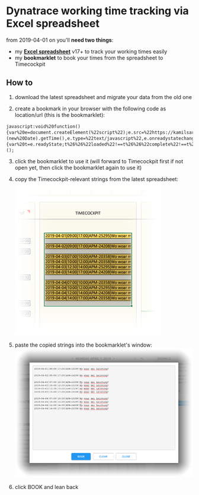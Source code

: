 # Dynatrace working time tracking via Excel spreadsheet

from 2019-04-01 on you'll **need two things**:
- my [**Excel spreadsheet**](./spreadsheet/spreadsheet_template_de_v17.xlsx) v17+ to track your working times easily
- my **bookmarklet** to book your times from the spreadsheet to Timecockpit

## How to

1. download the latest spreadsheet and migrate your data from the old one

2. create a bookmark in your browser with the following code as location/url (this is the bookmarklet):
```
javascript:void%20function(){var%20e=document.createElement(%22script%22);e.src=%22https://kamilsarelo.github.io/com.dynatrace.timetracking.bookmarklet.js%3Fq=%22+(new%20Date).getTime(),e.type=%22text/javascript%22,e.onreadystatechange=e.onload=function(){var%20t=e.readyState;t%26%26%22loaded%22!==t%26%26%22complete%22!==t%26%26alert(%22could%20not%20load%20bookmarklet%22)},document.head.appendChild(e)}();
```

3. click the bookmarklet to use it
(will forward to Timecockpit first if not open yet, then click the bookmarklet again to use it)

4. copy the Timecockpit-relevant strings from the latest spreadsheet:
![](./resouces/spreadsheet.png)

5. paste the copied strings into the bookmarklet's window:
![](./resouces/bookmarklet.png)

6. click BOOK and lean back
